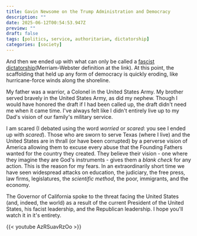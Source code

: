 ```yaml
---
title: Gavin Newsome on the Trump Administration and Democracy
description: ""
date: 2025-06-12T00:54:53.947Z
preview: ""
draft: false
tags: [politics, service, authoritarian, dictatorship]
categories: [society]
---
```

And then we ended up with what can only be called a [fascist dictatorship](https://www.merriam-webster.com/dictionary/fascism)(Merriam-Webster definition at the link). At this point, the scaffolding that held up any form of democracy is quickly eroding, like hurricane-force winds along the shoreline. 

My father was a warrior, a Colonel in the United States Army. My brother served bravely in the United States Army, as did my nephew. Though I would have honored the draft if I had been called up, the draft didn't need me when it came time. I've always felt like I didn't entirely live up to my Dad's vision of our family's military service. 

I am scared (I debated using the word *worried* or *scared*: you see I ended up with *scared*). Those who are sworn to serve Texas (where I live) and the United States are in thrall (or have been corrupted) by a perverse vision of America allowing them to excuse every abuse that the Founding Fathers wanted for the country they created. They believe their vision - one where they imagine they are God's instruments - gives them a *blank check* for any action. This is the reason for my fears. In an extraordinarily short time we have seen widespread attacks on education, the judiciary, the free press, law firms, legislatures, the *scientific method*, the poor, immigrants, and the economy. 

The Governor of California spoke to the threat facing the United States (and, indeed, the world) as a result of the current President of the United States, his facist leadership, and the Republican leadership. I hope you'll watch it in it's entirety. 

{{< youtube AzRSuavRzOo >}}